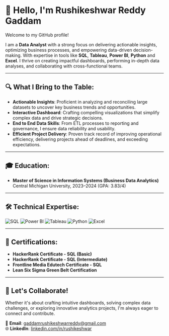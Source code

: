 # 👋 Hello, I'm Rushikeshwar Reddy Gaddam

Welcome to my GitHub profile! 

I am a **Data Analyst** with a strong focus on delivering actionable insights, optimizing business processes, and empowering data-driven decision-making. With expertise in tools like **SQL**, **Tableau**, **Power BI**, **Python** and **Excel**. I thrive on creating impactful dashboards, performing in-depth data analyses, and collaborating with cross-functional teams.

---

## 🔍 What I Bring to the Table:
- **Actionable Insights**: Proficient in analyzing and reconciling large datasets to uncover key business trends and opportunities.
- **Interactive Dashboard**: Crafting compelling visualizations that simplify complex data and drive strategic decisions.
- **End to End Data Skills**: From ETL processes to reporting and governance, I ensure data reliability and usability.
- **Efficient Project Delivery**: Proven track record of improving operational efficiency, delivering projects ahead of deadlines, and exceeding expectations.

---

## 🎓 Education:
- **Master of Science in Information Systems (Business Data Analytics)**  
  Central Michigan University, 2023–2024 (GPA: 3.83/4)

---

## 🛠️ Technical Expertise:
![SQL](https://img.shields.io/badge/-SQL-blue?style=flat-square&logo=sql&logoColor=white)
![Power BI](https://img.shields.io/badge/-Power%20BI-yellow?style=flat-square&logo=powerbi&logoColor=white)
![Tableau](https://img.shields.io/badge/-Tableau-orange?style=flat-square&logo=tableau&logoColor=white)
![Python](https://img.shields.io/badge/-Python-black?style=flat-square&logo=python&logoColor=white)
![Excel](https://img.shields.io/badge/-Excel-green?style=flat-square&logo=microsoftexcel&logoColor=white)

---

## 📜 Certifications:
- **HackerRank Certificate - SQL (Basic)**
- **HackerRank Certificate - SQL (Intermediate)**
- **Frontline Media Edutech Certificate - SQL**
- **Lean Six Sigma Green Belt Certification**

---

## 🌟 Let's Collaborate!
Whether it's about crafting intuitive dashboards, solving complex data challenges, or exploring innovative analytics projects, I'm always eager to connect and contribute.

📧 **Email**: gaddamrushikeshwarreddy@gmail.com  
🌐 **LinkedIn**: [linkedin.com/in/rushikeshwar](https://www.linkedin.com/in/rushikeshwar-reddy-gaddam/)
